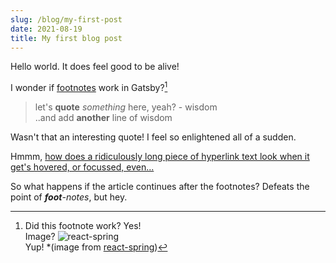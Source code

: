 ```yaml
---
slug: /blog/my-first-post
date: 2021-08-19
title: My first blog post
---
```


Hello world. It does feel good to be alive!

I wonder if [footnotes](https://www.markdownguide.org/extended-syntax#footnotes) work in Gatsby?[^1]

[^1]: Did this footnote work? Yes!  
	Image? ![react-spring](https://i.imgur.com/tg1mN1F.gif)  
	Yup! *(image from [react-spring](https://react-spring.io/))

> let's **quote** *something* here, yeah? - wisdom  
> ..and add **another** line of wisdom

Wasn't that an interesting quote! I feel so enlightened all of a sudden.

Hmmm, [how does a ridiculously long piece of hyperlink text look when it get's hovered, or focussed, even...](#)


So what happens if the article continues after the footnotes? Defeats the point of ***foot**-notes*, but hey.



